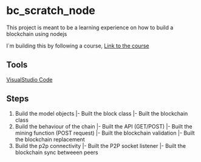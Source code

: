 # bc_scratch_node

This project is meant to be a learning experience on how to build a blockchain using nodejs 

I´m building this by following a course, [Link to the course](https://www.udemy.com/build-blockchain/learn/lecture/9314324?start=15#overview)

## Tools
[VisualStudio Code](https://code.visualstudio.com/)

## Steps

1. Build the model objects
  |- Built the block class
  |- Built the blockchain class
2. Build the behaviour of the chain
  |- Built the API (GET/POST)
  |- Built the mining function (POST request)
  |- Built the blockchain validation
  |- Built the blockchain replacement
3. Build the p2p connectivity
  |- Built the P2P socket listener
  |- Built the blockchain sync betweeen peers
  
